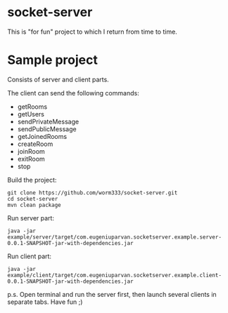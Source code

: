 # socket-server
This is "for fun" project to which I return from time to time.

# Sample project

Consists of server and client parts.

The client can send the following commands:
  * getRooms
  * getUsers
  * sendPrivateMessage
  * sendPublicMessage
  * getJoinedRooms
  * createRoom
  * joinRoom
  * exitRoom
  * stop

Build the project:
```
git clone https://github.com/worm333/socket-server.git 
cd socket-server
mvn clean package
```

Run server part:
```
java -jar example/server/target/com.eugeniuparvan.socketserver.example.server-0.0.1-SNAPSHOT-jar-with-dependencies.jar
```

Run client part:
```
java -jar example/client/target/com.eugeniuparvan.socketserver.example.client-0.0.1-SNAPSHOT-jar-with-dependencies.jar
```

p.s. Open terminal and run the server first, then launch several clients in separate tabs. Have fun ;)
